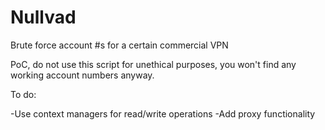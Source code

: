# Nullvad
Brute force account #s for a certain commercial VPN

PoC, do not use this script for unethical purposes, you won't find any working account numbers anyway.

To do:

-Use context managers for read/write operations
-Add proxy functionality
